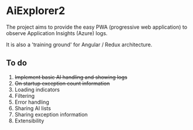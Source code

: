 # AiExplorer2

The project aims to provide the easy PWA (progressive web application) to observe Application Insights (Azure) logs.

It is also a 'training ground' for Angular / Redux architecture.

## To do
1. ~~Implement basic AI handling and showing logs~~
2. ~~On startup exception count information~~
3. Loading indicators
4. Filtering
5. Error handling
6. Sharing AI lists
7. Sharing exception information
8. Extensibility